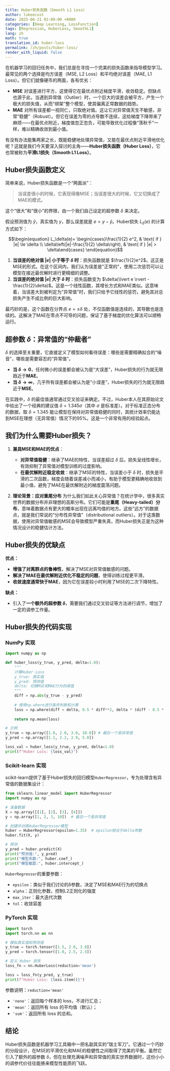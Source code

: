 ```yaml
---
title: Huber损失函数（Smooth L1 Loss）
author: lukeecust
date: 2025-06-21 02:09:00 +0800
categories: [Deep Learning, LossFunction]
tags: [Regression, HuberLoss, SmoothL1]
lang: zh
math: true
translation_id: huber-loss
permalink: /zh/posts/huber-loss/
render_with_liquid: false
---
```



在机器学习的回归任务中，我们总是在寻找一个完美的损失函数来指导模型学习。最常见的两个选择是均方误差（MSE, L2 Loss）和平均绝对误差（MAE, L1 Loss）。但它们就像硬币的两面，各有优劣：

*   **MSE** 对误差进行平方，这使得它在最优点附近梯度平滑，收敛稳定。但缺点也源于此，当遇到异常值（Outlier）时，一个巨大的误差会被平方，产生一个极大的损失值，从而“绑架”整个模型，使其偏离正常数据的趋势。
*   **MAE** 对所有误差都一视同仁，只取绝对值。这让它对异常值天生不敏感，非常“稳健”（Robust）。但它在误差为零的点导数不连续，这给梯度下降带来了麻烦——在最优点附近，梯度值忽正忽负，可能导致优化过程像“荡秋千”一样，难以精确收敛到最小值。

有没有办法能集两家之长，既能稳健地处理异常值，又能在最优点附近平滑地优化呢？这就是我们今天要深入探讨的主角——**Huber损失函数（Huber Loss）**，它也常被称为**平滑L1损失（Smooth L1 Loss）**。

## **Huber损失函数定义**

简单来说，Huber损失函数是一个“两面派”：

> 当误差很小的时候，它表现得像MSE；当误差很大的时候，它又切换成了MAE的模式。

这个“很大”和“很小”的界限，由一个我们自己设定的超参数 $\delta$ 来决定。

假设预测值为 $\hat{y}$，真实值为 $y$，那么误差就是 $e = y - \hat{y}$。Huber损失 $L_{\delta}(e)$ 的计算方式如下：

$$\begin{equation}
L_\delta(e)= \begin{cases}\frac{1}{2} e^2, & \text{ if } |e| \le \delta \\ \delta\left(|e|-\frac{1}{2} \delta\right), & \text{ if } |e| > \delta\end{cases}
\end{equation}$$

1.  **当误差的绝对值 $\lvert e \rvert$ 小于等于 $\delta$ 时**：损失函数就是 $\frac{1}{2}e^2$。这正是MSE的形式。在这个区间内，我们认为误差是"正常的"，使用二次惩罚可以让模型在接近最优解时进行更精细的调整。
2.  **当误差的绝对值 $\lvert e \rvert$ 大于 $\delta$ 时**：损失函数变为 $\delta(\lvert e \rvert - \frac{1}{2}\delta)$。这是一个线性函数，其增长方式和MAE类似。这意味着，当误差大到被判定为"异常值"时，我们只给予它线性的惩罚，避免其对总损失产生不成比例的巨大影响。

最巧妙的是，这个函数在分界点 $e = \pm\delta$ 处，不仅函数值是连续的，其导数也是连续的。这解决了MAE在零点不可导的问题，保证了基于梯度的优化算法可以顺畅运行。

## **超参数 $\delta$：异常值的“仲裁者”**

$\delta$ 的选择至关重要，它直接定义了模型如何看待误差：哪些是需要精确拟合的“噪音”，哪些是需要容忍的“异常值”。

*   **当 $\delta \to 0$**，任何微小的误差都会被认为是“大误差”，Huber损失的行为就无限趋近于**MAE**。
*   **当 $\delta \to \infty$**，几乎所有误差都会被认为是“小误差”，Huber损失的行为就无限趋近于**MSE**。

在实践中，$\delta$ 的最佳值通常通过交叉验证来确定。不过，Huber本人在其原始论文中给出了一个经典的建议值 $\delta = 1.345\sigma$（其中 $\sigma$ 是标准差）。对于标准正态分布的数据，取 $\delta=1.345$ 能让模型在保持对异常值稳健的同时，其统计效率仍能达到MSE在理想（无异常值）情况下的95%。这是一个非常有用的经验起点。

## **我们为什么需要Huber损失？**

1.  **兼具MSE和MAE的优点**：
    *   **对异常值稳健**：继承了MAE的特性，当误差超过 $\delta$ 后，损失呈线性增长，有效抑制了异常值对模型训练的过度影响。
    *   **在最优解附近稳定收敛**：继承了MSE的特性，当误差小于 $\delta$ 时，损失是平滑的二次函数，梯度会随着误差减小而减小，有助于模型更精确地收敛到最小值，避免了MAE在最优解附近的梯度震荡问题。

2.  **理论背景：应对重尾分布**
    为什么我们如此关心异常值？在统计学中，很多真实世界的数据分布并非理想的高斯分布。它们可能是**重尾（Heavy-tailed）分布**，意味着数据点有更大的概率出现在远离均值的地方。这些“远方”的数据点，就是我们常说的“分布性异常值”（distributional outliers）。对于这类数据，使用对异常值敏感的MSE会导致模型严重失真，而Huber损失正是为这种情况设计的稳健估计方法。

## **Huber损失的优缺点**

**优点：**
*   **增强了对离群点的鲁棒性**，解决了MSE对异常值敏感的问题。
*   **解决了MAE在最优解附近优化不稳定的问题**，使得训练过程更平滑。
*   **收敛速度通常快于MAE**，因为它在误差较小时利用了MSE的二次下降特性。

**缺点：**
*   引入了**一个额外的超参数 $\delta$**，需要我们通过交叉验证等方法进行调节，增加了一定的调参工作量。

## **Huber损失的代码实现**

### NumPy 实现

```python
import numpy as np

def huber_loss(y_true, y_pred, delta=1.0):
    """
    计算Huber Loss
    y_true: 真实值
    y_pred: 预测值
    delta: 切换MSE和MAE行为的阈值
    """
    diff = np.abs(y_true - y_pred)
    
    # 使用np.where进行条件判断和计算
    loss = np.where(diff < delta, 0.5 * diff**2, delta * (diff - 0.5 * delta))
    
    return np.mean(loss)

# 示例
y_true = np.array([1.0, 2.0, 3.0, 10.0]) # 最后一个是异常值
y_pred = np.array([1.1, 2.2, 2.9, 5.0])

loss_val = huber_loss(y_true, y_pred, delta=1.0)
print(f"Huber Loss: {loss_val}")
```

### Scikit-learn 实现

scikit-learn提供了基于Huber损失的回归模型`HuberRegressor`，专为处理含有异常值的数据集设计：

```python
from sklearn.linear_model import HuberRegressor
import numpy as np

# 准备数据
X = np.array([[1], [2], [3], [4]])
y = np.array([1, 2, 3, 10])  # 最后一个是异常值

# 创建并训练HuberRegressor模型
huber = HuberRegressor(epsilon=1.35)  # epsilon相当于delta参数
huber.fit(X, y)

# 预测
y_pred = huber.predict(X)
print("预测值:", y_pred)
print("模型系数:", huber.coef_)
print("模型截距:", huber.intercept_)
```

`HuberRegressor`的重要参数：
- `epsilon`：类似于我们讨论的δ参数，决定了MSE和MAE行为的切换点
- `alpha`：正则化参数，控制L2正则化的强度
- `max_iter`：最大迭代次数
- `tol`：收敛容差

###  PyTorch 实现
```python
import torch
import torch.nn as nn

# 模拟真实值和预测值
y_true = torch.tensor([1.5, 2.0, 3.0])
y_pred = torch.tensor([1.0, 2.5, 2.5])

# 定义 Huber 损失
loss_fn = nn.HuberLoss(reduction='mean')

loss = loss_fn(y_pred, y_true)
print(f"Huber Loss: {loss.item()}")
```
参数说明：`reduction='mean'`
* `'none'`：返回每个样本的 loss，不进行汇总；
* `'mean'`：返回所有 loss 的平均值（默认）；
* `'sum'`：返回所有 loss 的总和。


## **结论**

Huber损失函数是机器学习工具箱中一把名副其实的“瑞士军刀”。它通过一个巧妙的分段设计，在MSE的平滑优化和MAE的稳健性之间取得了完美的平衡。虽然它引入了额外的超参数 $\delta$，但在处理充满噪声和异常值的真实世界数据时，这份小小的调参代价往往能换来模型性能质的飞跃。